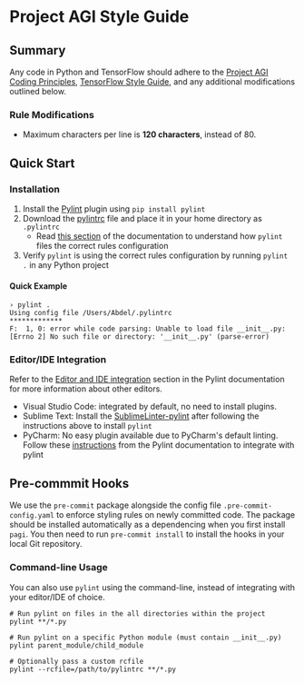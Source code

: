 # Project AGI Style Guide

## Summary
Any code in Python and TensorFlow should adhere to the [Project AGI Coding Principles](./principles.md), [TensorFlow Style Guide](https://www.tensorflow.org/community/style_guide), and
any additional modifications outlined below.

### Rule Modifications
- Maximum characters per line is **120 characters**, instead of 80.

## Quick Start
### Installation
1. Install the [Pylint](https://www.pylint.org) plugin using `pip install pylint`
2. Download the [pylintrc](./pylintrc) file and place it in your home directory as `.pylintrc`
    - Read [this section](http://pylint.pycqa.org/en/latest/user_guide/run.html?highlight=pylintrc#command-line-options) of the 
    documentation to understand how `pylint` files the correct rules configuration
3. Verify `pylint` is using the correct rules configuration by running `pylint .` in any Python project

#### Quick Example
```
› pylint .
Using config file /Users/Abdel/.pylintrc
*************
F:  1, 0: error while code parsing: Unable to load file __init__.py:
[Errno 2] No such file or directory: '__init__.py' (parse-error)
```

### Editor/IDE Integration
Refer to the [Editor and IDE integration](https://pylint.readthedocs.io/en/latest/user_guide/ide-integration.html) section in the 
Pylint documentation for more information about other editors.

- Visual Studio Code: integrated by default, no need to install plugins.
- Sublime Text: Install the [SublimeLinter-pylint](https://github.com/SublimeLinter/SublimeLinter-pylint) after following the 
instructions above to install `pylint`
- PyCharm: No easy plugin available due to PyCharm's default linting. Follow these [instructions](https://pylint.readthedocs.io/en/latest/user_guide/ide-integration.html#pylint-in-pycharm) 
from the Pylint documentation to integrate with pylint

## Pre-commmit Hooks
We use the `pre-commit` package alongside the config file `.pre-commit-config.yaml` to enforce styling rules on newly committed code. The package should be installed automatically as a dependencing when you first install `pagi`. You then need to run `pre-commit install` to install the hooks in your local Git repository.

### Command-line Usage
You can also use `pylint` using the command-line, instead of integrating with your editor/IDE of choice.

```
# Run pylint on files in the all directories within the project
pylint **/*.py

# Run pylint on a specific Python module (must contain __init__.py)
pylint parent_module/child_module

# Optionally pass a custom rcfile
pylint --rcfile=/path/to/pylintrc **/*.py
```
